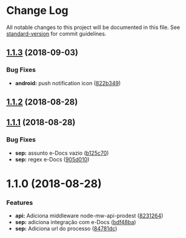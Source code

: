 # Change Log

All notable changes to this project will be documented in this file. See [standard-version](https://github.com/conventional-changelog/standard-version) for commit guidelines.

<a name="1.1.3"></a>
## [1.1.3](https://github.com/prodest/api-sep/compare/v1.1.2...v1.1.3) (2018-09-03)


### Bug Fixes

* **android:** push notification icon ([822b349](https://github.com/prodest/api-sep/commit/822b349))



<a name="1.1.2"></a>
## [1.1.2](https://github.com/prodest/api-sep/compare/v1.1.1...v1.1.2) (2018-08-28)



<a name="1.1.1"></a>
## [1.1.1](https://github.com/prodest/api-sep/compare/v1.1.0...v1.1.1) (2018-08-28)


### Bug Fixes

* **sep:** assunto e-Docs vazio ([b125c70](https://github.com/prodest/api-sep/commit/b125c70))
* **sep:** regex e-Docs ([905d010](https://github.com/prodest/api-sep/commit/905d010))



<a name="1.1.0"></a>
# 1.1.0 (2018-08-28)


### Features

* **api:** Adiciona middleware node-mw-api-prodest ([8231264](https://github.com/prodest/api-sep/commit/8231264))
* **sep:** adiciona integração com e-Docs ([bdf48ba](https://github.com/prodest/api-sep/commit/bdf48ba))
* **sep:** Adiciona url do processo ([84781dc](https://github.com/prodest/api-sep/commit/84781dc))
